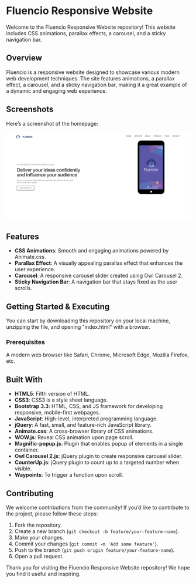 # Fluencio Responsive Website

Welcome to the Fluencio Responsive Website repository! This website includes CSS animations, parallax effects, a carousel, and a sticky navigation bar.

## Overview

Fluencio is a responsive website designed to showcase various modern web development techniques. The site features animations, a parallax effect, a carousel, and a sticky navigation bar, making it a great example of a dynamic and engaging web experience.

## Screenshots

Here’s a screenshot of the homepage:

![Fluencio Homepage](img/website-screenshot.png)

## Features

- **CSS Animations**: Smooth and engaging animations powered by Animate.css.
- **Parallax Effect**: A visually appealing parallax effect that enhances the user experience.
- **Carousel**: A responsive carousel slider created using Owl Carousel 2.
- **Sticky Navigation Bar**: A navigation bar that stays fixed as the user scrolls.

## Getting Started & Executing

You can start by downloading this repository on your local machine, unzipping the file, and opening "index.html" with a browser.

### Prerequisites

A modern web browser like Safari, Chrome, Microsoft Edge, Mozilla Firefox, etc.

## Built With

- **HTML5**: Fifth version of HTML.
- **CSS3**: CSS3 is a style sheet language.
- **Bootstrap 3.3**: HTML, CSS, and JS framework for developing responsive, mobile-first webpages.
- **JavaScript**: High-level, interpreted programming language.
- **jQuery**: A fast, small, and feature-rich JavaScript library.
- **Animate.css**: A cross-browser library of CSS animations.
- **WOW.js**: Reveal CSS animation upon page scroll.
- **Magnific-popup.js**: Plugin that enables popup of elements in a single container.
- **Owl Carousel 2.js**: jQuery plugin to create responsive carousel slider.
- **CounterUp.js**: jQuery plugin to count up to a targeted number when visible.
- **Waypoints**: To trigger a function upon scroll.

## Contributing

We welcome contributions from the community! If you’d like to contribute to the project, please follow these steps:

1. Fork the repository.
2. Create a new branch (`git checkout -b feature/your-feature-name`).
3. Make your changes.
4. Commit your changes (`git commit -m 'Add some feature'`).
5. Push to the branch (`git push origin feature/your-feature-name`).
6. Open a pull request.

Thank you for visiting the Fluencio Responsive Website repository! We hope you find it useful and inspiring.
